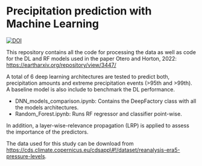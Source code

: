 # Precipitation prediction with Machine Learning

[![DOI](https://zenodo.org/badge/454773239.svg)](https://zenodo.org/badge/latestdoi/454773239)

This repository contains all the code for processing the data as well as code for the DL and RF models used in the paper Otero and Horton, 2022: 
https://eartharxiv.org/repository/view/3447/


A total of 6 deep learning architectures are tested to predict both, precipitation amounts and extreme precipitation events (>95th and >99th). A baseline model is also include to benchmark the DL performance.

* DNN_models_comparison.ipynb: Contains the DeepFactory class with all the models architectures.
* Random_Forest.ipynb: Runs RF regressor and classifier point-wise.

In addition, a layer-wise-relevance propagation (LRP) is applied to assess the importance of the predictors.

The data used for this study can be download from https://cds.climate.copernicus.eu/cdsapp\#!/dataset/reanalysis-era5-pressure-levels.

